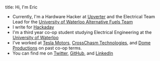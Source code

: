 title: Hi, I'm Eric

* Currently, I'm a Hardware Hacker at [Upverter](http://www.upverter.com) and
the Electrical Team Lead for the
[University of Waterloo Alternative Fuels Team](http://uwaft.com)
* I write for [Hackaday](http://hackaday.com)
* I'm a third year co-op student studying Electrical Engineering at the 
  [University of Waterloo](http://uwaterloo.ca)
* I've worked at [Tesla Motors](http://teslamotors.com),
[CrossChasm Technologies](http://crosschasm.com), and
[Dome Productions](http://www.domeprod.com) on past co-op terms.
* You can find me on [Twitter](http://twitter.com/ericevenchick),
  [GitHub](http://github.com/ericevenchick), and
  [LinkedIn](http://www.linkedin.com/pub/eric-evenchick/27/b5/796)


